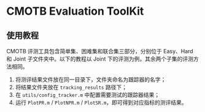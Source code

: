 # CMOTB Evaluation ToolKit

## 使用教程

CMOTB 评测工具包含简单集、困难集和联合集三部分，分别位于 Easy、Hard 和 Joint 子文件夹中。以下的教程以 Joint 下的评测为例，其余两个子集的评测方法相同。

1. 将测评结果文件放在同一目录下，文件夹命名为跟踪器的名字；
2. 将结果文件夹放在 `tracking_results` 路径下；
3. 在 `utils/config_tracker.m` 中配置需要测试的跟踪器结果；
4. 运行 `PlotPR.m` / `PlotNPR.m` / `PlotSR.m`，即可得到对应指标的测评结果。

